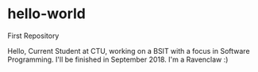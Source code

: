 # hello-world
First Repository

Hello,
Current Student at CTU, working on a BSIT with a focus in Software Programming. 
I'll be finished in September 2018. I'm a Ravenclaw :)
